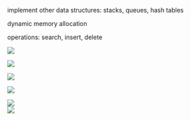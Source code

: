 implement other data structures: stacks, queues, hash tables

dynamic memory allocation

operations: search, insert, delete

![](https://i.imgur.com/UMoksfg.png)

![](https://i.imgur.com/5po0nfW.png)

![](https://i.imgur.com/amkK13J.png)

![](https://i.imgur.com/1Jm0orL.png)

![](https://i.imgur.com/zevHZej.png)
\
![](https://i.imgur.com/tJA2R5U.png)
